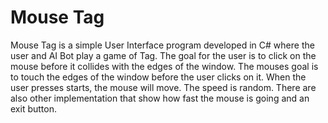 # Mouse Tag
 
Mouse Tag is a simple User Interface program developed in C# where the user and AI Bot play a game of Tag. The goal for the user is to click on the mouse before it collides with the edges of the window. The mouses goal is to touch the edges of the window before the user clicks on it. When the user presses starts, the mouse will move. The speed is random. There are also other implementation that show how fast the mouse is going and an exit button. 
